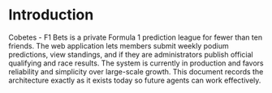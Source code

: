 # Introduction
Cobetes - F1 Bets is a private Formula 1 prediction league for fewer than ten friends. The web application lets members submit weekly podium predictions, view standings, and if they are administrators publish official qualifying and race results. The system is currently in production and favors reliability and simplicity over large-scale growth. This document records the architecture exactly as it exists today so future agents can work effectively.
